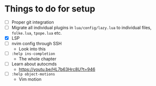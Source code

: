 # Things to do for setup
- [ ] Proper git integration
- [ ] Migrate all individual plugins in `lua/config/lazy.lua` to individual files, `folke.lua`, `tpope.lua` etc.
- [x] LSP
- [ ] nvim config through SSH
    - Look into this
- [ ] `:help ins-completion`
    - The whole chapter
- [ ] Learn about autocmds
    - https://youtu.be/HL7b63Hrc8U?t=946
- [ ] `:help object-motions`
    - Vim motion
